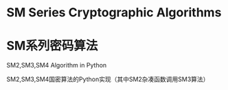 # SM Series Cryptographic Algorithms

# SM系列密码算法

SM2,SM3,SM4 Algorithm in Python

SM2,SM3,SM4国密算法的Python实现（其中SM2杂凑函数调用SM3算法）
